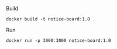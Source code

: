 Build
```
docker build -t notice-board:1.0 .
```

Run
```
docker run -p 3000:3000 notice-board:1.0
```